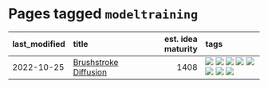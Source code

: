 # Pages tagged `modeltraining`

|last_modified|title|est. idea maturity|tags
|:---|:---|---:|:---|
|2022-10-25|[Brushstroke Diffusion](../brushstroke-diffusion.md)|1408|[![](https://img.shields.io/badge/tag-artisticstyletransfer-35d2ce)](../tags/artisticstyletransfer.md) [![](https://img.shields.io/badge/tag-creativity-8e95e2)](../tags/creativity.md) [![](https://img.shields.io/badge/tag-deepgenerativemodeling-be4650)](../tags/deepgenerativemodeling.md) [![](https://img.shields.io/badge/tag-experimental-ea1833)](../tags/experimental.md) [![](https://img.shields.io/badge/tag-image_processing-e3be61)](../tags/image_processing.md) [![](https://img.shields.io/badge/tag-modeltraining-3f3dc3)](../tags/modeltraining.md) [![](https://img.shields.io/badge/tag-painting-cdef47)](../tags/painting.md) [![](https://img.shields.io/badge/tag-wip-4db4d2)](../tags/wip.md)|